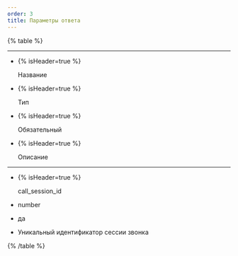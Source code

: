 ```yaml
---
order: 3
title: Параметры ответа
---
```


{% table %}

---

*  {% isHeader=true %}

   Название

*  {% isHeader=true %}

   Тип

*  {% isHeader=true %}

   Обязательный

*  {% isHeader=true %}

   Описание

---

*  {% isHeader=true %}

   call_session_id

*  number

*  да

*  Уникальный идентификатор сессии звонка

{% /table %}
